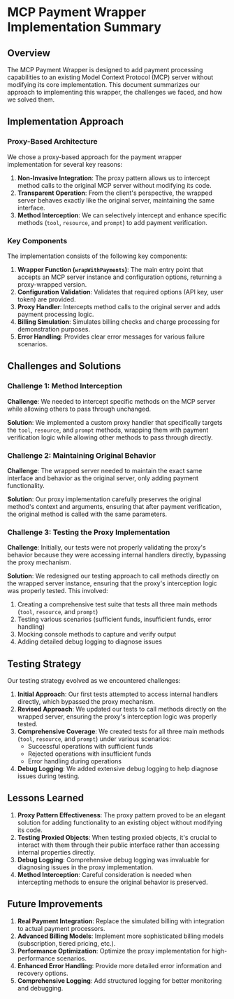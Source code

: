 # MCP Payment Wrapper Implementation Summary

## Overview

The MCP Payment Wrapper is designed to add payment processing capabilities to an existing Model Context Protocol (MCP) server without modifying its core implementation. This document summarizes our approach to implementing this wrapper, the challenges we faced, and how we solved them.

## Implementation Approach

### Proxy-Based Architecture

We chose a proxy-based approach for the payment wrapper implementation for several key reasons:

1. **Non-Invasive Integration**: The proxy pattern allows us to intercept method calls to the original MCP server without modifying its code.
2. **Transparent Operation**: From the client's perspective, the wrapped server behaves exactly like the original server, maintaining the same interface.
3. **Method Interception**: We can selectively intercept and enhance specific methods (`tool`, `resource`, and `prompt`) to add payment verification.

### Key Components

The implementation consists of the following key components:

1. **Wrapper Function (`wrapWithPayments`)**: The main entry point that accepts an MCP server instance and configuration options, returning a proxy-wrapped version.
2. **Configuration Validation**: Validates that required options (API key, user token) are provided.
3. **Proxy Handler**: Intercepts method calls to the original server and adds payment processing logic.
4. **Billing Simulation**: Simulates billing checks and charge processing for demonstration purposes.
5. **Error Handling**: Provides clear error messages for various failure scenarios.

## Challenges and Solutions

### Challenge 1: Method Interception

**Challenge**: We needed to intercept specific methods on the MCP server while allowing others to pass through unchanged.

**Solution**: We implemented a custom proxy handler that specifically targets the `tool`, `resource`, and `prompt` methods, wrapping them with payment verification logic while allowing other methods to pass through directly.

### Challenge 2: Maintaining Original Behavior

**Challenge**: The wrapped server needed to maintain the exact same interface and behavior as the original server, only adding payment functionality.

**Solution**: Our proxy implementation carefully preserves the original method's context and arguments, ensuring that after payment verification, the original method is called with the same parameters.

### Challenge 3: Testing the Proxy Implementation

**Challenge**: Initially, our tests were not properly validating the proxy's behavior because they were accessing internal handlers directly, bypassing the proxy mechanism.

**Solution**: We redesigned our testing approach to call methods directly on the wrapped server instance, ensuring that the proxy's interception logic was properly tested. This involved:

1. Creating a comprehensive test suite that tests all three main methods (`tool`, `resource`, and `prompt`)
2. Testing various scenarios (sufficient funds, insufficient funds, error handling)
3. Mocking console methods to capture and verify output
4. Adding detailed debug logging to diagnose issues

## Testing Strategy

Our testing strategy evolved as we encountered challenges:

1. **Initial Approach**: Our first tests attempted to access internal handlers directly, which bypassed the proxy mechanism.
2. **Revised Approach**: We updated our tests to call methods directly on the wrapped server, ensuring the proxy's interception logic was properly tested.
3. **Comprehensive Coverage**: We created tests for all three main methods (`tool`, `resource`, and `prompt`) under various scenarios:
   - Successful operations with sufficient funds
   - Rejected operations with insufficient funds
   - Error handling during operations
4. **Debug Logging**: We added extensive debug logging to help diagnose issues during testing.

## Lessons Learned

1. **Proxy Pattern Effectiveness**: The proxy pattern proved to be an elegant solution for adding functionality to an existing object without modifying its code.
2. **Testing Proxied Objects**: When testing proxied objects, it's crucial to interact with them through their public interface rather than accessing internal properties directly.
3. **Debug Logging**: Comprehensive debug logging was invaluable for diagnosing issues in the proxy implementation.
4. **Method Interception**: Careful consideration is needed when intercepting methods to ensure the original behavior is preserved.

## Future Improvements

1. **Real Payment Integration**: Replace the simulated billing with integration to actual payment processors.
2. **Advanced Billing Models**: Implement more sophisticated billing models (subscription, tiered pricing, etc.).
3. **Performance Optimization**: Optimize the proxy implementation for high-performance scenarios.
4. **Enhanced Error Handling**: Provide more detailed error information and recovery options.
5. **Comprehensive Logging**: Add structured logging for better monitoring and debugging. 